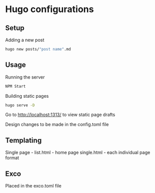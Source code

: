 # Hugo configurations

## Setup
Adding a new post
```bash
hugo new posts/"post name".md
```

## Usage
Running the server 
```bash
NPM Start
```

Building static pages
```bash
hugo serve -D
```
Go to [http://localhost:1313/](http://localhost:1313) to view static page drafts


Design changes to be made in the config.toml file

## Templating
Single page - 
list.html - home page
single.html - each individual page format
## Exco
Placed in the exco.toml file





